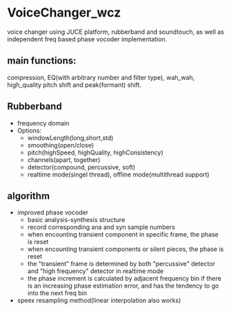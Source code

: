 # VoiceChanger_wcz
voice changer using JUCE platform, rubberband and soundtouch, as well as independent freq based phase vocoder implementation.
## main functions:
compression, EQ(with arbitrary number and filter type), wah_wah, high_quality pitch shift and peak(formant) shift.

## Rubberband

- frequency domain
- Options:
  * windowLength(long,short,std)
  * smoothing(open/close)
  * pitch(highSpeed, highQuality, highConsistency)
  * channels(apart, together)
  * detector(compound, percussive, soft)
  * realtime mode(singel thread), offline mode(multithread support)
## algorithm
- improved phase vocoder
  * basic analysis-synthesis structure
  * record corresponding ana and syn sample numbers
  * when encounting transient component in specific frame, the phase is reset
  * when encounting transient components or silent pieces, the phase is reset
  * the "transient" frame is determined by both "percussive" detector and "high frequency" detector in realtime mode
  * the phase increment is calculated by adjacent frequency bin if there is an increasing phase estimation error, and has the tendency to go into the next freq bin
- speex resampling method(linear interpolation also works)
